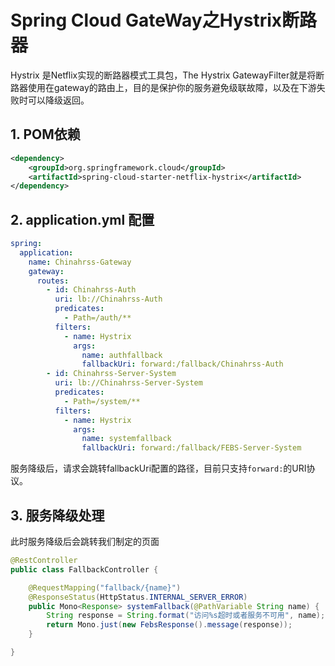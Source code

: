# Spring Cloud GateWay之Hystrix断路器

Hystrix 是Netflix实现的断路器模式工具包，The Hystrix GatewayFilter就是将断路器使用在gateway的路由上，目的是保护你的服务避免级联故障，以及在下游失败时可以降级返回。

## 1. POM依赖

```xml
<dependency>
    <groupId>org.springframework.cloud</groupId>
    <artifactId>spring-cloud-starter-netflix-hystrix</artifactId>
</dependency>
```

## 2. application.yml 配置

```yml
spring:
  application:
    name: Chinahrss-Gateway
    gateway:
      routes:
        - id: Chinahrss-Auth
          uri: lb://Chinahrss-Auth
          predicates:
            - Path=/auth/**
          filters:
            - name: Hystrix
              args:
                name: authfallback
                fallbackUri: forward:/fallback/Chinahrss-Auth
        - id: Chinahrss-Server-System
          uri: lb://Chinahrss-Server-System
          predicates:
            - Path=/system/**
          filters:
            - name: Hystrix
              args:
                name: systemfallback
                fallbackUri: forward:/fallback/FEBS-Server-System
```

服务降级后，请求会跳转fallbackUri配置的路径，目前只支持`forward:`的URI协议。

## 3. 服务降级处理

此时服务降级后会跳转我们制定的页面

```java
@RestController
public class FallbackController {

    @RequestMapping("fallback/{name}")
    @ResponseStatus(HttpStatus.INTERNAL_SERVER_ERROR)
    public Mono<Response> systemFallback(@PathVariable String name) {
        String response = String.format("访问%s超时或者服务不可用", name);
        return Mono.just(new FebsResponse().message(response));
    }

}
```

